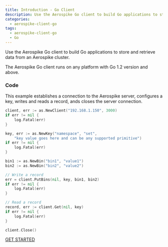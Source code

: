 ```yaml
---
title: Introduction - Go Client
description: Use the Aerospike Go client to build Go applications to store and retrieve data in the Aerospike database.
categories:
  - aerospike-client-go
tags:
  - aerospike-client-go
  - Go
---
```


Use the Aerospike Go client to build  Go applications to store and retrieve data from an Aerospike cluster.

The Aerospike Go client runs on any platform with Go 1.2 version and above.

### Code

This example establishes a connection to the Aerospike server, configures a key, writes and reads a record, ands closes the server connection.


```go
client, err := as.NewClient("192.168.1.150", 3000)
if err != nil {
	log.Fatal(err)
}

key, err := as.NewKey("namespace", "set",
	"key value goes here and can be any supported primitive")
if err != nil {
	log.Fatal(err)
}

bin1 := as.NewBin("bin1", "value1")
bin2 := as.NewBin("bin2", "value2")

// Write a record
err = client.PutBins(nil, key, bin1, bin2)
if err != nil {
	log.Fatal(err)
}

// Read a record
record, err := client.Get(nil, key)
if err != nil {
	log.Fatal(err)
}

client.Close()
```

<div class="text-center">
<a class="button primary" href="/docs/client/go/start">GET STARTED</a>
</div>
